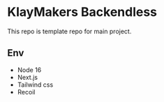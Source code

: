 # KlayMakers Backendless

This repo is template repo for main project.

## Env

- Node 16
- Next.js
- Tailwind css
- Recoil
